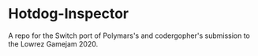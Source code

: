 # Hotdog-Inspector
A repo for the Switch port of Polymars's and codergopher's submission to the Lowrez Gamejam 2020.
